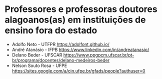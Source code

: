 # Professores e professoras doutores alagoanos(as) em instituições de ensino fora do estado


- Adolfo Neto - UTFPR <https://adolfont.github.io/>
- André Atanásio - IFPB <https://www.linkedin.com/in/andreatanasio/>
- Delano Beder - UFSCAR <https://www.ppgpcm.ufscar.br/pt-br/programa/docentes/delano-medeiros-beder>
- Nelson Souto Rosa - UFPE <https://sites.google.com/a/cin.ufpe.br/gfads/people?authuser=0>
